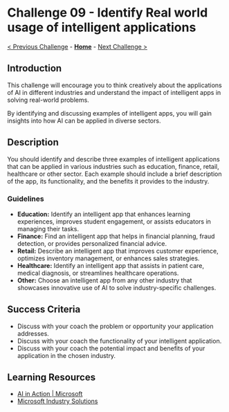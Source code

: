 # Challenge 09 - Identify Real world usage of intelligent applications

 [< Previous Challenge](./Challenge-08.md) - **[Home](../README.md)** - [Next Challenge >](./Challenge-10.md)
 
## Introduction

This challenge will encourage you to think creatively about the applications of AI in different industries and understand the impact of intelligent apps in solving real-world problems.

By identifying and discussing examples of intelligent apps, you will gain insights into how AI can be applied in diverse sectors.

## Description

You should identify and describe three examples of intelligent applications that can be applied in various industries such as education, finance, retail, healthcare or other sector. Each example should include a brief description of the app, its functionality, and the benefits it provides to the industry.

### Guidelines
- **Education:** Identify an intelligent app that enhances learning experiences, improves student engagement, or assists educators in managing their tasks.
- **Finance:** Find an intelligent app that helps in financial planning, fraud detection, or provides personalized financial advice.
- **Retail:** Describe an intelligent app that improves customer experience, optimizes inventory management, or enhances sales strategies.
- **Healthcare:** Identify an intelligent app that assists in patient care, medical diagnosis, or streamlines healthcare operations.
- **Other:** Choose an intelligent app from any other industry that showcases innovative use of AI to solve industry-specific challenges.

## Success Criteria
- Discuss with your coach the problem or opportunity your application addresses.
- Discuss with your coach the functionality of your intelligent application.
- Discuss with your coach the potential impact and benefits of your application in the chosen industry.

## Learning Resources
- [AI in Action | Microsoft](https://news.microsoft.com/ai-in-action)
- [Microsoft Industry Solutions](https://www.microsoft.com/en-us/Industry)